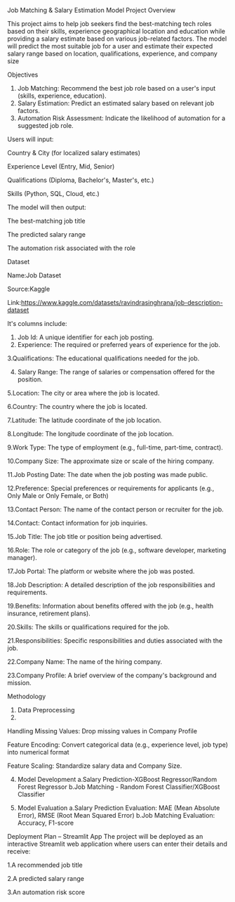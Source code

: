 Job Matching & Salary Estimation Model
Project Overview

This project aims to help job seekers find the best-matching tech roles based on their skills, experience geographical location and education while providing a salary estimate based on various job-related factors. The model will predict the most suitable job for a user and estimate their expected salary range based on location, qualifications, experience, and company size

Objectives

1. Job Matching: Recommend the best job role based on a user's input (skills, experience, education).
2. Salary Estimation: Predict an estimated salary based on relevant job factors.
3. Automation Risk Assessment: Indicate the likelihood of automation for a suggested job role.

Users will input:

Country & City (for localized salary estimates)

Experience Level (Entry, Mid, Senior)

Qualifications (Diploma, Bachelor's, Master's, etc.)

Skills (Python, SQL, Cloud, etc.)

The model will then output:

The best-matching job title

The predicted salary range

The automation risk associated with the role

Dataset


Name:Job Dataset

Source:Kaggle

Link:https://www.kaggle.com/datasets/ravindrasinghrana/job-description-dataset


It's columns include:
  1. Job Id: A unique identifier for each job posting.
  2. Experience: The required or preferred years of experience for the job.
     
   3.Qualifications: The educational qualifications needed for the job.
  
  4. Salary Range: The range of salaries or compensation offered for the position.
     
  5.Location: The city or area where the job is located.
  
  6.Country: The country where the job is located.
  
  7.Latitude: The latitude coordinate of the job location.
  
  8.Longitude: The longitude coordinate of the job location.
  
  9.Work Type: The type of employment (e.g., full-time, part-time, contract).
  
  10.Company Size: The approximate size or scale of the hiring company.
  
  11.Job Posting Date: The date when the job posting was made public.
  
  12.Preference: Special preferences or requirements for applicants (e.g., Only Male or Only Female, or Both)
  
  13.Contact Person: The name of the contact person or recruiter for the job.
  
  14.Contact: Contact information for job inquiries.
  
  15.Job Title: The job title or position being advertised.
  
  16.Role: The role or category of the job (e.g., software developer, marketing manager).
  
  17.Job Portal: The platform or website where the job was posted.
  
  18.Job Description: A detailed description of the job responsibilities and requirements.
  
  19.Benefits: Information about benefits offered with the job (e.g., health insurance, retirement plans).
  
  20.Skills: The skills or qualifications required for the job.
  
  21.Responsibilities: Specific responsibilities and duties associated with the job.
  
  22.Company Name: The name of the hiring company.
  
  23.Company Profile: A brief overview of the company's background and mission.


Methodology
1. Data Preprocessing
2. 
Handling Missing Values: Drop missing values in Company Profile

Feature Encoding: Convert categorical data (e.g., experience level, job type) into numerical format

Feature Scaling: Standardize salary data and Company Size.

4. Model Development
  a.Salary Prediction-XGBoost Regressor/Random Forest Regressor
  b.Job Matching - Random Forest Classifier/XGBoost Classifier

5. Model Evaluation
  a.Salary Prediction Evaluation: MAE (Mean Absolute Error), RMSE (Root Mean Squared Error)
  b.Job Matching Evaluation: Accuracy, F1-score

Deployment Plan – Streamlit App
The project will be deployed as an interactive Streamlit web application where users can enter their details and receive:

  1.A recommended job title
  
  2.A predicted salary range
  
  3.An automation risk score

